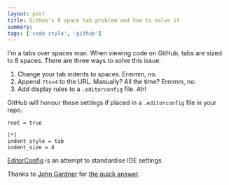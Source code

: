 ```yaml
---
layout: post
title: GitHub's 8 space tab problem and how to solve it
summary: 
tags: ['code style', 'github']
---
```


I'm a tabs over spaces man. When viewing code on GitHub, tabs are sized to 8 spaces. There are three ways to solve this issue.

1. Change your tab indents to spaces. Ermmm, no.
2. Append `?ts=4` to the URL. Manually? All the time? Ermmm, no.
3. Add display rules to a `.editorconfig` file. Ah!

GitHub will honour these settings if placed in a `.editorconfig` file in your repo.

```
root = true

[*]
indent_style = tab
indent_size = 4
```

[EditorConfig](http://editorconfig.org/) is an attempt to standardise IDE settings.

Thanks to [John Gardner](https://github.com/Alhadis) for [the quick answer](https://github.com/isaacs/github/issues/170#issuecomment-171555097).
